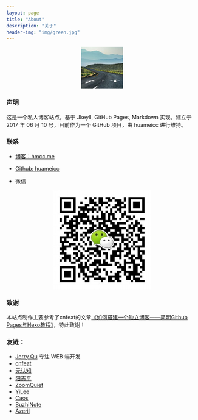 ```yaml
---
layout: page
title: "About"
description: "关于"
header-img: "img/green.jpg"
---
```


<center>
    <p><img src="/img/110x.jpg" align="center"></p>
</center>

### 声明

这是一个私人博客站点，基于 Jkeyll, GitHub Pages, Markdown 实现。建立于 2017 年 06 月 10 号，目前作为一个 GitHub 项目，由 huameicc 进行维持。

### 联系

- [博客：hmcc.me](http://hmcc.me)

- [Github: huameicc](https://github.com/huameicc)

- 微信
<center><p><img src="/img/wechat.jpg" align="center"></p></center>

### 致谢

本站点制作主要参考了cnfeat的文章[《如何搭建一个独立博客——简明Github Pages与Hexo教程》](http://www.cnfeat.com/blog/2014/05/10/how-to-build-a-blog/)，特此致谢！

### 友链：
- [Jerry Qu](https://imququ.com/)   专注 WEB 端开发
- [cnfeat](http://www.cnfeat.com/)
- [元认知](http://www.mesule.com/)
- [阳志平](http://www.yangzhiping.com/)
- [ZoomQuiet](http://blog.zoomquiet.io/)
- [YiLee](http://yilee.me)
- [Caos](http://caos.me)
- [BuzhiNote](http://BuzhiNote.com)
- [Azeril](http://azeril.me)


